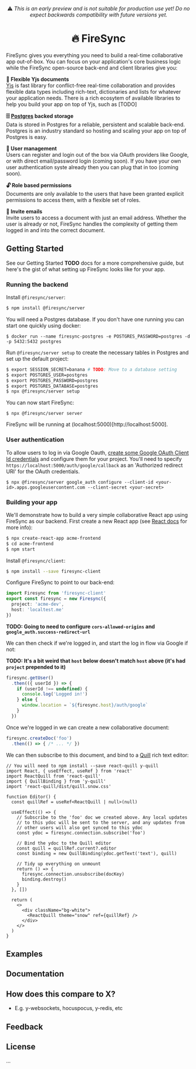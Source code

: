 <p align="center">
⚠️ <em>This is an early preview and is not suitable for production use yet! Do no expect backwards compatibility with future versions yet.</em>
</p>

<h1 align="center">🔥 FireSync</h1>

FireSync gives you everything you need to build a real-time collaborative app out-of-box. You can focus on your application's core business logic while the FireSync open-source back-end and client libraries give you:

**🚀 Flexible Yjs documents** <br/>
[Yjs](https://github.com/yjs/yjs) is fast library for conflict-free real-time collaboration and provides flexible data types including rich-text, dictionaries and lists for whatever your application needs. There is a rich ecosytem of available libraries to help you build your app on top of Yjs, such as [TODO]

**🗄️ [Postgres](https://www.postgresql.org/) backed storage** <br/>
Data is stored in Postgres for a reliable, persistent and scalable back-end. Postgres is an industry standard so hosting and scaling your app on top of Postgres is easy.

**🧑 User management** <br/>
Users can register and login out of the box via OAuth providers like Google, or with direct email/password login (coming soon). If you have your own user authentication syste already then you can plug that in too (coming soon).

**🔓 Role based permissions** <br/>
Documents are only available to the users that have been granted explicit permissions to access them, with a flexible set of roles.

**📧 Invite emails** <br/>
Invite users to access a document with just an email address. Whether the user is already or not, FireSync handles the complexity of getting them logged in and into the correct document.

## Getting Started

See our Getting Started **TODO** docs for a more comprehensive guide, but here's the gist of what setting up FireSync looks like for your app.

### Running the backend

Install `@firesync/server`:

```bash
$ npm install @firesync/server
```

You will need a Postgres database. If you don't have one running you can start one quickly using docker:

```
$ docker run --name firesync-postgres -e POSTGRES_PASSWORD=postgres -d -p 5432:5432 postgres
```

Run `@firesync/server setup` to create the necessary tables in Postgres and set up the default project:

```bash
$ export SESSION_SECRET=banana # TODO: Move to a database setting
$ export POSTGRES_USER=postgres
$ export POSTGRES_PASSWORD=postgres
$ export POSTGRES_DATABASE=postgres
$ npx @firesync/server setup
```

You can now start FireSync:

```
$ npx @firesync/server server
```

FireSync will be running at (localhost:5000)[http://localhost:5000].

### User authentication

To allow users to log in via Google Oauth, [create some Google OAuth Client Id credentials](https://developers.google.com/workspace/guides/create-credentials#oauth-client-id) and configure them for your project. You'll need to specify `https://localhost:5000/auth/google/callback` as an 'Authorized redirect URI' for the OAuth credentials.

```
$ npx @firesync/server google_auth configure --client-id <your-id>.apps.googleusercontent.com --client-secret <your-secret>
```

### Building your app

We'll demonstrate how to build a very simple collaborative React app using FireSync as our backend. First create a new React app (see [React docs](https://reactjs.org/docs/create-a-new-react-app.html) for more info):

```bash
$ npx create-react-app acme-frontend
$ cd acme-frontend
$ npm start
```

Install `@firesync/client`:

```bash
$ npm install --save firesync-client
```

Configure FireSync to point to our back-end:

```ts
import Firesync from 'firesync-client'
export const firesync = new Firesync({
  project: 'acme-dev',
  host: 'localtest.me'
})
```

**TODO: Going to need to configure `cors-allowed-origins` and `google_auth.success-redirect-url`**

We can then check if we're logged in, and start the log in flow via Google if not:

**TODO: It's a bit weird that `host` below doesn't match `host` above (it's had `project` prepended to it)**

```ts
firesync.getUser()
  .then(({ userId }) => {
    if (userId !== undefined) {
      console.log('Logged in!')
    } else {
      window.location = `${firesync.host}/auth/google`
    }
  })
```

Once we're logged in we can create a new collaborative document:

```ts
firesync.createDoc('foo')
  .then(() => { /* ... */ })
```

We can then subscribe to this document, and bind to a [Quill](https://github.com/quilljs/quill) rich text editor:

```tsx
// You will need to npm install --save react-quill y-quill
import React, { useEffect, useRef } from 'react'
import ReactQuill from 'react-quill'
import { QuillBinding } from 'y-quill'
import 'react-quill/dist/quill.snow.css'

function Editor() {
  const quillRef = useRef<ReactQuill | null>(null)

  useEffect(() => {
    // Subscribe to the 'foo' doc we created above. Any local updates
    // to this ydoc will be sent to the server, and any updates from 
    // other users will also get synced to this ydoc
    const ydoc = firesync.connection.subscribe('foo')

    // Bind the ydoc to the Quill editor
    const quill = quillRef.current?.editor
    const binding = new QuillBinding(ydoc.getText('text'), quill)

    // Tidy up everything on unmount
    return () => {
      firesync.connection.unsubscribe(docKey)
      binding.destroy()
    }
  }, [])

  return (
    <>
      <div className="bg-white">
        <ReactQuill theme="snow" ref={quillRef} />
      </div>
    </>
  )
}
```

## Examples

## Documentation

## How does this compare to X?

* E.g. y-websockets, hocuspocus, y-redis, etc

## Feedback

## License

...
